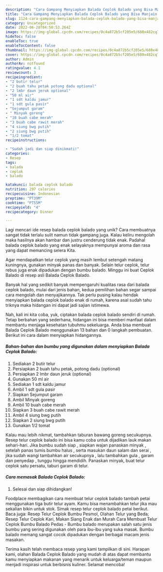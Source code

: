 ```yaml
---
description: "Cara Gampang Menyiapkan Balada Ceplok Balado yang Bisa Manjain Lidah"
title: "Cara Gampang Menyiapkan Balada Ceplok Balado yang Bisa Manjain Lidah"
slug: 1124-cara-gampang-menyiapkan-balada-ceplok-balado-yang-bisa-manjain-lidah
category: Uncategorized
date: 2022-06-28T04:50:53.264Z
image: https://img-global.cpcdn.com/recipes/0c4a872b5cf205e5/680x482cq70/balada-ceplok-balado-foto-resep-utama.jpg
hideToc: false
enableToc: true
enableTocContent: false
thumbnail: https://img-global.cpcdn.com/recipes/0c4a872b5cf205e5/680x482cq70/balada-ceplok-balado-foto-resep-utama.jpg
cover: https://img-global.cpcdn.com/recipes/0c4a872b5cf205e5/680x482cq70/balada-ceplok-balado-foto-resep-utama.jpg
author: Admin
authorAv: notfound
ratingvalue: 4.1
reviewcount: 3
recipeingredient:
- "2 butir telur"
- "2 buah tahu petak potong dadu optional"
- "2 lmbr daun jeruk optional"
- "50 ml air"
- "1 sdt kaldu jamur"
- "1 sdt gula pasir"
- "Sejumput garam"
- " Minyak goreng"
- "10 buah cabe merah"
- "3 buah cabe rawit merah"
- "4 siung bwg putih"
- "2 siung bwg putih"
- "1/2 tomat"
recipeinstructions:

- "Sudah jadi dan siap dinikmati!"
categories:
- Resep
tags:
- balada
- ceplok
- balado

katakunci: balada ceplok balado 
nutrition: 297 calories
recipecuisine: Indonesian
preptime: "PT39M"
cooktime: "PT55M"
recipeyield: "4"
recipecategory: Dinner

---
```





Lagi mencari ide resep balada ceplok balado yang unik? Cara membuatnya sangat tidak terlalu sulit namun tidak gampang juga. Kalau keliru mengolah maka hasilnya akan hambar dan justru cenderung tidak enak. Padahal balada ceplok balado yang enak selayaknya mempunyai aroma dan rasa yang dapat memancing selera Kita.





Agar mendapatkan telur ceplok yang masih lembut setengah matang kuningnya, gunakan minyak panas dan banyak. Selain telur ceplok, telur rebus juga enak dipadukan dengan bumbu balado. Minggu ini buat Ceplok Balado di resep asli Balada Ceplok Balado.

Banyak hal yang sedikit banyak mempengaruhi kualitas rasa dari balada ceplok balado, mulai dari jenis bahan, kedua pemilihan bahan segar sampai cara mengolah dan menyajikannya. Tak perlu pusing kalau hendak menyiapkan balada ceplok balado enak di rumah, karena asal sudah tahu triknya maka hidangan ini dapat jadi sajian istimewa.






Nah, kali ini kita coba, yuk, ciptakan balada ceplok balado sendiri di rumah. Tetap berbahan yang sederhana, hidangan ini bisa memberi manfaat dalam membantu menjaga kesehatan tubuhmu sekeluarga. Anda bisa membuat Balada Ceplok Balado menggunakan 13 bahan dan 0 langkah pembuatan. Berikut ini cara dalam menyiapkan hidangannya.

<!--inarticleads1-->

##### Bahan-bahan dan bumbu yang digunakan dalam menyiapkan Balada Ceplok Balado:

1. Sediakan 2 butir telur
1. Persiapkan 2 buah tahu petak, potong dadu (optional)
1. Persiapkan 2 lmbr daun jeruk (optional)
1. Gunakan 50 ml air
1. Sediakan 1 sdt kaldu jamur
1. Ambil 1 sdt gula pasir
1. Siapkan Sejumput garam
1. Ambil  Minyak goreng
1. Ambil 10 buah cabe merah
1. Siapkan 3 buah cabe rawit merah
1. Ambil 4 siung bwg putih
1. Siapkan 2 siung bwg putih
1. Gunakan 1/2 tomat


Kalau mau lebih nikmat, tambahkan taburan bawang goreng secukupnya. Resep telur ceplok balado ini bisa kamu coba untuk dijadikan lauk makan sehari-hari. Jika bumbu sudah siap , siapkan wajan panaskan minyak , setelah panas tumis bumbu halus , serta masukan daun salam dan serai , jika sudah wangi tambahkan air secukupnya , lalu tambahkan gula , garam dan penyedap , tunggu hingga mendidih. Panaskan minyak, buat telur ceplok satu persatu, taburi garam di telur. 

<!--inarticleads2-->

##### Cara memasak Balada Ceplok Balado:


1. Selesai dan siap dihidangkan!

Foodplace membagikan cara membuat telur ceplok balado tambah petai menggunakan tiga butir telur ayam. Kamu bisa menambahkan telur jika mau sekalian bikin untuk stok. Simak resep telur ceplok balado petai berikut. Baca juga: Resep Telur Ceplok Bumbu Pesmol, Olahan Telur yang Beda; Resep Telur Ceplok Kari, Makan Siang Enak dan Murah Cara Membuat Telur Ceplok Bumbu Balado Pedas - Bumbu balado merupakan salah satu jenis bumbu yang sering digunakan oleh para ibu-ibu yang suka masak. Bumbu balado memang sangat cocok dipadukan dengan berbagai macam jenis masakan. 

Terima kasih telah membaca resep yang kami tampilkan di sini. Harapan kami, olahan Balada Ceplok Balado yang mudah di atas dapat membantu kamu menyiapkan makanan yang menarik untuk keluarga/teman maupun menjadi inspirasi untuk berbisnis kuliner. Selamat mencoba!
